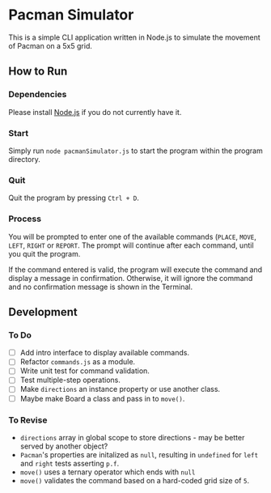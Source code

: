 # Pacman Simulator

This is a simple CLI application written in Node.js to simulate the movement of Pacman on a 5x5 grid. 

## How to Run

### Dependencies

Please install [Node.js](https://nodejs.org/en/download/) if you do not currently have it.

### Start

Simply run `node pacmanSimulator.js` to start the program within the program directory. 

### Quit

Quit the program by pressing `Ctrl + D`. 

### Process

You will be prompted to enter one of the available commands (`PLACE`, `MOVE`, `LEFT`, `RIGHT` or `REPORT`. The prompt will continue after each command, until you quit the program.

If the command entered is valid, the program will execute the command and display a message in confirmation. Otherwise, it will ignore the command and no confirmation message is shown in the Terminal.

## Development

### To Do

- [ ] Add intro interface to display available commands.
- [ ] Refactor `commands.js` as a module.
- [ ] Write unit test for command validation.
- [ ] Test multiple-step operations.
- [ ] Make `directions` an instance property or use another class.
- [ ] Maybe make Board a class and pass in to `move()`.

### To Revise

- `directions` array in global scope to store directions - may be better served by another object?
- `Pacman`'s properties are initalized as `null`, resulting in `undefined` for `left` and `right` tests asserting `p.f`.
- `move()` uses a ternary operator which ends with `null`
- `move()` validates the command based on a hard-coded grid size of `5`.

